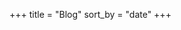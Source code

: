 +++
title = "Blog"
sort_by = "date"
+++

[](qmacros.md)
[](qpython.md)
[](dev_env.md)
[](wbt.md)
[](civillinux.md)
